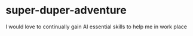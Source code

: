 # super-duper-adventure
I would love to continually gain AI essential skills to help me in work place
